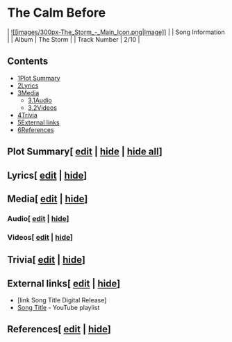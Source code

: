 # The Calm Before

| [![[images/300px-The_Storm_-_Main_Icon.png|Image]]](/wiki/File:The_Storm_-_Main_Icon.png) |
| Song Information |
| Album | The Storm |
| Track Number | 2/10 |

## Contents

- [1Plot Summary](#Plot_Summary)
- [2Lyrics](#Lyrics)
- [3Media](#Media)
  - [3.1Audio](#Audio)
  - [3.2Videos](#Videos)
- [4Trivia](#Trivia)
- [5External links](#External_links)
- [6References](#References)

## Plot Summary\[ [edit](/wiki/The_Calm_Before?action=edit&section=1 "Edit section: Plot Summary") \| [hide](/wiki/The_Calm_Before "Expand or collapse this section") \| [hide all](/wiki/The_Calm_Before "Expand or collapse all sections on this page")\]

## Lyrics\[ [edit](/wiki/The_Calm_Before?action=edit&section=2 "Edit section: Lyrics") \| [hide](/wiki/The_Calm_Before "Expand or collapse this section")\]

## Media\[ [edit](/wiki/The_Calm_Before?action=edit&section=3 "Edit section: Media") \| [hide](/wiki/The_Calm_Before "Expand or collapse this section")\]

### Audio\[ [edit](/wiki/The_Calm_Before?action=edit&section=4 "Edit section: Audio") \| [hide](/wiki/The_Calm_Before "Expand or collapse this section")\]

### Videos\[ [edit](/wiki/The_Calm_Before?action=edit&section=5 "Edit section: Videos") \| [hide](/wiki/The_Calm_Before "Expand or collapse this section")\]

## Trivia\[ [edit](/wiki/The_Calm_Before?action=edit&section=6 "Edit section: Trivia") \| [hide](/wiki/The_Calm_Before "Expand or collapse this section")\]

## External links\[ [edit](/wiki/The_Calm_Before?action=edit&section=7 "Edit section: External links") \| [hide](/wiki/The_Calm_Before "Expand or collapse this section")\]

- \[link Song Title Digital Release\]
- [Song Title](https://www.youtube.com/playlist?list=playlistId) \- YouTube playlist

## References\[ [edit](/wiki/The_Calm_Before?action=edit&section=8 "Edit section: References") \| [hide](/wiki/The_Calm_Before "Expand or collapse this section")\]
